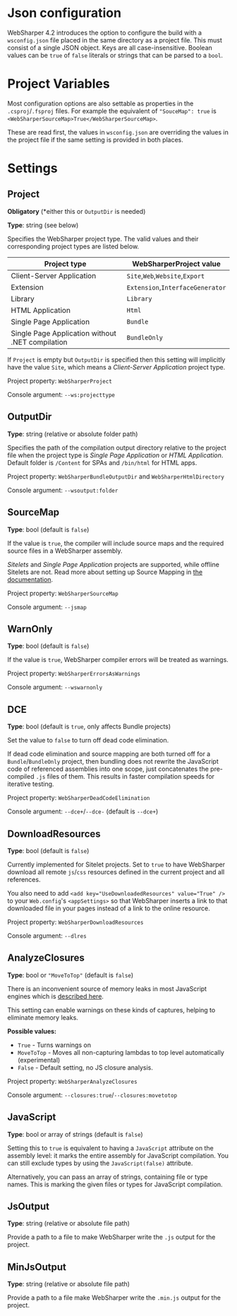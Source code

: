 # Json configuration

WebSharper 4.2 introduces the option to configure the build with a `wsconfig.json` file placed in the same directory as a project file.
This must consist of a single JSON object. Keys are all case-insensitive. Boolean values can be `true` of `false` literals or strings that can be parsed to a `bool`.

# Project Variables

Most configuration options are also settable as properties in the `.csproj`/`.fsproj` files.
For example the equivalent of `"SouceMap": true` is `<WebSharperSourceMap>True</WebSharperSourceMap>`.

These are read first, the values in `wsconfig.json` are overriding the values in the project file if the
same setting is provided in both places.

# Settings

## Project

**Obligatory** (\*either this or `OutputDir` is needed)

**Type**: string (see below)

Specifies the WebSharper project type. The valid values and their corresponding project types
are listed below.

|Project type|WebSharperProject value|
|-|-|
|Client-Server Application|`Site`,`Web`,`Website`,`Export`|
|Extension|`Extension`,`InterfaceGenerator`|
|Library|`Library`|
|HTML Application|`Html`|
|Single Page Application|`Bundle`|
|Single Page Application without .NET compilation|`BundleOnly`|

If `Project` is empty but `OutputDir` is specified
then this setting will implicitly have the value `Site`, which means a *Client-Server Application*
project type.

Project property: `WebSharperProject`

Console argument: `--ws:projecttype`

## OutputDir

**Type**: string (relative or absolute folder path)

Specifies the path of the compilation output directory relative to the project file when
the project type is *Single Page Application* or *HTML Application*.
Default folder is `/Content` for SPAs and `/bin/html` for HTML apps.

Project property: `WebSharperBundleOutputDir` and `WebSharperHtmlDirectory`

Console argument: `--wsoutput:folder`

## SourceMap

**Type**: bool (default is `false`)

If the value is `true`, the compiler will include source maps and the required source files
in a WebSharper assembly.

*Sitelets* and *Single Page Application* projects are supported, while offline Sitelets are not. Read more
about setting up Source Mapping in
[the documentation](https://github.com/intellifactory/websharper.docs/blob/master/SourceMapping.md).

Project property: `WebSharperSourceMap`

Console argument: `--jsmap`

## WarnOnly

**Type**: bool (default is `false`)

If the value is `true`, WebSharper compiler errors will be treated as warnings.

Project property: `WebSharperErrorsAsWarnings`

Console argument: `--wswarnonly`

## DCE

**Type**: bool (default is `true`, only affects Bundle projects)

Set the value to `false` to turn off dead code elimination.

If dead code elimination and source mapping are both turned off for a `Bundle`/`BundleOnly` project,
then bundling does not rewrite the JavaScript code of referenced assemblies into one scope, just
concatenates the pre-compiled `.js` files of them. This results in faster compilation speeds for iterative testing.

Project property: `WebSharperDeadCodeElimination`

Console argument: `--dce+`/`--dce-` (default is `--dce+`)

## DownloadResources

**Type**: bool (default is `false`)

Currently implemented for Sitelet projects. Set to `true` to have WebSharper download all 
remote `js`/`css` resources defined in the current project and all references.

You also need to add `<add key="UseDownloadedResources" value="True" />` to your `Web.config`'s `<appSettings>`
so that WebSharper inserts a link to that downloaded file in your pages instead of a link to the online resource.

Project property: `WebSharperDownloadResources`

Console argument: `--dlres`

## AnalyzeClosures

**Type**: bool or `"MoveToTop"` (default is `false`)

There is an inconvenient source of memory leaks in most JavaScript engines which is
[described here](http://point.davidglasser.net/2013/06/27/surprising-javascript-memory-leak.html).

This setting can enable warnings on these kinds of captures, helping to eliminate memory leaks.

**Possible values:**
* `True` - Turns warnings on
* `MoveToTop` - Moves all non-capturing lambdas to top level automatically (experimental)
* `False` - Default setting, no JS closure analysis.

Project property: `WebSharperAnalyzeClosures`

Console argument: `--closures:true`/`--closures:movetotop`

## JavaScript

**Type**: bool or array of strings (default is `false`)

Setting this to `true` is equivalent to having a `JavaScript` attribute on the assembly level:
it marks the entire assembly for JavaScript compilation.
You can still exclude types by using the `JavaScript(false)` attribute.

Alternatively, you can pass an array of strings, containing file or type names. 
This is marking the given files or types for JavaScript compilation.

## JsOutput

**Type**: string (relative or absolute file path)

Provide a path to a file to make WebSharper write the `.js` output for the project.

## MinJsOutput

**Type**: string (relative or absolute file path)

Provide a path to a file make WebSharper write the `.min.js` output for the project.
